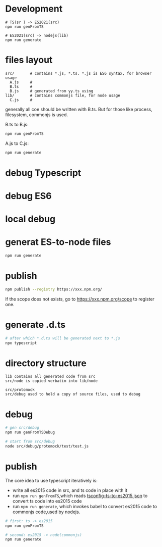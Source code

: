 # Development

```
# TS(sr ) -> ES2021(src)
npm run genFromTS

# ES2021(src) -> nodejs(lib)
npm run generate
```

# files layout

```
src/       # contains *.js, *.ts. *.js is ES6 syntax, for browser usage
  A.js     #
  B.ts     #
  B.js     # generated from yy.ts using
lib/       # contains commonjs file, for node usage
  C.js     #
```

generally all coe should be written with B.ts. But for those like process, filesystem, commonjs is used.

B.ts to B.js:

```bash
npm run genFromTS
```

A.js to C.js:

```bash
npm run generate
```

# debug Typescript

# debug ES6

# local debug

# generat ES-to-node files

```bash
npm run generate
```

# publish

```bash
npm publish --registry https://xxx.npm.org/
```

If the scope does not exists, go to https://xxx.npm.org/scope to register one.

# generate .d.ts

```bash
# after which *.d.ts will be generated next to *.js
npx typescript
```

# directory structure

```
lib contains all generated code from src
src/node is copied verbatim into lib/node

src/protomock
src/debug used to hold a copy of source files, used to debug
```

# debug

```bash
# gen src/debug
npm run genFromTSDebug

# start from src/debug
node src/debug/protomock/test/test.js
```

# publish

The core idea to use typescript iteratively is:

- write all es2015 code in src, and ts code in place with it
- run `npm run genFromTS`,which reads [tsconfig-ts-to-es2015.json](./tsconfig-ts-to-es2015.json) to convert ts code into es2015 code
- run `npm run generate`, which invokes babel to convert es2015 code to commonjs code,used by nodejs.

```bash
# first: ts -> es2015
npm run genFromTS

# second: es2015 -> node(commonjs)
npm run generate
```
